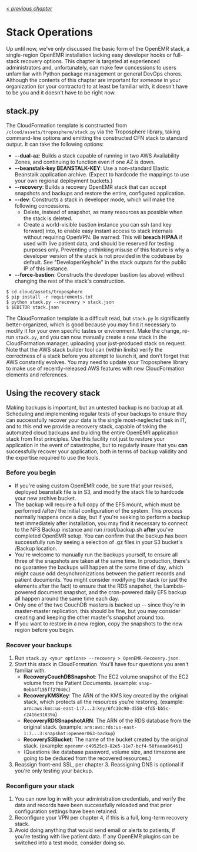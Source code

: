 _[< previous chapter](05-Administration.md)_

# Stack Operations

Up until now, we've only discussed the basic form of the OpenEMR stack, a single-region OpenEMR installation lacking easy developer hooks or full-stack recovery options. This chapter is targeted at experienced administrators and, unfortunately, can make few concessions to users unfamiliar with Python package management or general DevOps chores. Although the contents of this chapter are important for _someone_ in your organization (or your contractor) to at least be familiar with, it doesn't have to be you and it doesn't have to be right now.

## stack.py

The CloudFormation template is constructed from ``/cloud/assets/troposphere/stack.py`` via the Troposphere library, taking command-line options and emitting the constructed CFN stack to standard output. It can take the following options:

 * **--dual-az**: Builds a stack capable of running in two AWS Availability Zones, and continuing to function even if one AZ is down.
 * **--beanstalk-key BEANSTALK-KEY**: Use a non-standard Elastic Beanstalk application archive. (Expect to hardcode the mappings to use your own regional deployment buckets.)
 * **--recovery**: Builds a recovery OpenEMR stack that can accept snapshots and backups and restore the entire, configured application.
 * **--dev**: Constructs a stack in developer mode, which will make the following concessions.
   * Delete, instead of snapshot, as many resources as possible when the stack is deleted.
   * Create a world-visible bastion instance you can ssh (and key forward) into, to enable easy instant access to stack internals without requiring OpenVPN. Be warned: This will **breach HIPAA** if used with live patient data, and should be reserved for testing purposes only. Preventing unthinking misuse of this feature is why a developer version of the stack is not provided in the codebase by default. See "DeveloperKeyhole" in the stack outputs for the public IP of this instance.
 * **--force-bastion**: Constructs the developer bastion (as above) without changing the rest of the stack's construction.

 ```
 $ cd cloud/assets/troposphere
 $ pip install -r requirements.txt
 $ python stack.py --recovery > stack.json
 $ $EDITOR stack.json
 ```

 The CloudFormation template is a difficult read, but ``stack.py`` is significantly better-organized, which is good because you may find it necessary to modify it for your own specific tastes or environment. Make the change, re-run ``stack.py``, and you can now manually create a new stack in the CloudFormation manager, uploading your just-produced stack on request. Note that the AWS stack builder tool can (within limits) verify the correctness of a stack before you attempt to launch it, and don't forget that AWS constantly evolves. You may need to update your Troposphere library to make use of recently-released AWS features with new CloudFormation elements and references.

## Using the recovery stack

Making backups is important, but an untested backup is no backup at all. Scheduling and implementing regular tests of your backups to ensure they can successfully recover your data is the single most-neglected task in IT, and to this end we provide a recovery stack, capable of taking the automated cloud backups and building the entire OpenEMR application stack from first principles. Use this facility not just to restore your application in the event of catastrophe, but to regularly insure that you **can** successfully recover your application, both in terms of backup validity and the expertise required to use the tools.

### Before you begin

 * If you're using custom OpenEMR code, be sure that your revised, deployed beanstalk file is in S3, and modify the stack file to hardcode your new archive bucket.
 * The backup will require a full copy of the EFS mount, which must be performed /after/ the initial configuration of the system. This process normally happens once a day, but if you're seeking to perform a backup test immediately after installation, you may find it necessary to connect to the NFS Backup instance and run /root/backup.sh **after** you've completed OpenEMR setup. You can confirm that the backup has been successfully run by seeing a selection of .gz files in your S3 bucket's /Backup location.
 * You're welcome to manually run the backups yourself, to ensure all three of the snapshots are taken at the same time. In production, there's no guarantee the backups will happen at the same time of day, which might cause odd desynchronizations between the patient records and patient documents. You might consider modifying the stack (or just the elements after the fact) to ensure that the RDS snapshot, the Lambda-powered document snapshot, and the cron-powered daily EFS backup all happen around the same time each day.
 * Only one of the two CouchDB masters is backed up -- since they're in master-master replication, this should be fine, but you may consider creating and keeping the other master's snapshot around too.
 * If you want to restore in a new region, copy the snapshots to the new region before you begin.

### Recover your backups

  1. Run ``stack.py <your options> --recovery > OpenEMR-Recovery.json``.
  2. Start this stack in CloudFormation. You'll have four questions you aren't familiar with.
     * **RecoveryCouchDBSnapshot**: The EC2 volume snapshot of the EC2 volume from the Patient Documents. (example: ``snap-0ebb4f155ff27040c``)
     * **RecoveryKMSKey**: The ARN of the KMS key created by the original stack, which protects all the resources you're restoring. (example: ``arn:aws:kms:us-east-1:7...3:key/6fc10c90-d550-4fd5-bb5c-c2416e31839a``)
     * **RecoveryRDSSnapshotARN**: The ARN of the RDS database from the original stack. (example: ``arn:aws:rds:us-east-1:7...3:snapshot:openemr063-backup``)
     * **RecoveryS3Bucket**: The name of the bucket created by the original stack. (example: ``openemr-c49525c0-82e5-11e7-bcf4-50faeaa96461``)
     * (Questions like database password, volume size, and timezone are going to be deduced from the recovered resources.)
  3. Reassign front-end SSL, per chapter 3. Reassigning DNS is optional if you're only testing your backup.

### Reconfigure your stack

  1. You can now log in with your administration credentials, and verify the data and records have been successfully reloaded and that prior configuration settings have been retained.
  2. Reconfigure your VPN per chapter 4, if this is a full, long-term recovery stack.
  3. Avoid doing anything that would send email or alerts to patients, if you're testing with live patient data. If any OpenEMR plugins can be switched into a test mode, consider doing so.
